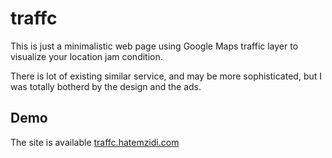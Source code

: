 # traffc

This is just a minimalistic web page using Google Maps traffic layer to visualize your location jam condition.

There is lot of existing similar service, and may be more sophisticated, but I was totally botherd by the design and the ads.


## Demo
The site is available [traffc.hatemzidi.com](http://traffc.hatemzidi.com/)

